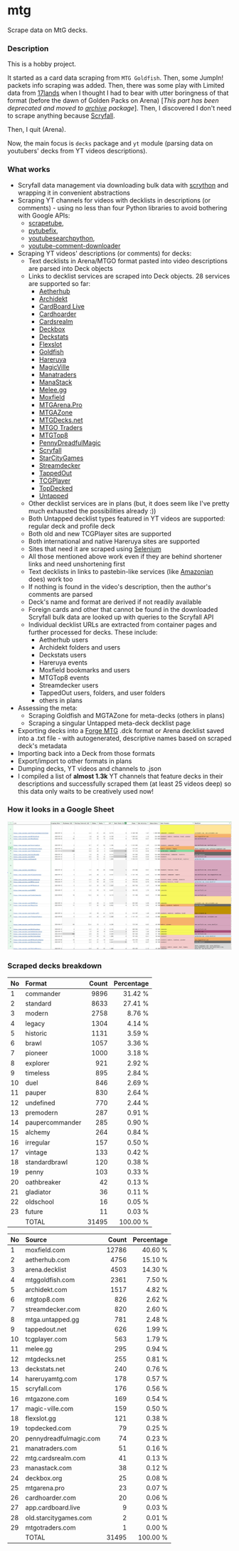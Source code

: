 # mtg
Scrape data on MtG decks.

### Description

This is a hobby project.

It started as a card data scraping from `MTG Goldfish`. Then, some JumpIn! packets info scraping 
was added. Then, there was some play with Limited data from [17lands](https://www.17lands.com) when 
I thought I had to bear with utter boringness of that format (before the dawn of Golden Packs on 
Arena) [_This part has been deprecated and moved to [archive](https://github.com/z33kz33k/mtg/tree/2d5eb0c758953d38ac51840ed3e49c2c25b4fe91/mtgcards/archive) package_]. Then, I discovered I 
don't need to scrape anything because [Scryfall](https://scryfall.com).

Then, I quit (Arena).

Now, the main focus is `decks` package and `yt` module (parsing data on youtubers' decks from YT videos 
descriptions).

### What works

* Scryfall data management via downloading bulk data with 
  [scrython](https://github.com/NandaScott/Scrython) and wrapping it in convenient abstractions
* Scraping YT channels for videos with decklists in descriptions (or comments) - using no less than 
  four Python libraries to avoid bothering with Google APIs: 
    * [scrapetube](https://github.com/dermasmid/scrapetube),
    * [pytubefix](https://github.com/JuanBindez/pytubefix),
    * [youtubesearchpython](https://github.com/alexmercerind/youtube-search-python), 
    * [youtube-comment-downloader](https://github.com/egbertbouman/youtube-comment-downloader) 
* Scraping YT videos' descriptions (or comments) for decks:    
    * Text decklists in Arena/MTGO format pasted into video descriptions are parsed into Deck objects
    * Links to decklist services are scraped into Deck objects. 28 services are supported so far:
        * [Aetherhub](https://aetherhub.com)
        * [Archidekt](https://archidekt.com)
        * [CardBoard Live](https://cardboard.live)
        * [Cardhoarder](https://www.cardhoarder.com)
        * [Cardsrealm](https://mtg.cardsrealm.com/en-us/)
        * [Deckbox](https://deckbox.org)
        * [Deckstats](https://deckstats.net)
        * [Flexslot](https://flexslot.gg)
        * [Goldfish](https://www.mtggoldfish.com)
        * [Hareruya](https://www.hareruyamtg.com/en/)
        * [MagicVille](https://magic-ville.com/fr/index.php)
        * [Manatraders](https://www.manatraders.com)
        * [ManaStack](https://manastack.com/home)
        * [Melee.gg](https://melee.gg)
        * [Moxfield](https://www.moxfield.com)
        * [MTGArena.Pro](https://mtgarena.pro)
        * [MTGAZone](https://mtgazone.com)
        * [MTGDecks.net](https://mtgdecks.net)
        * [MTGO Traders](https://www.mtgotraders.com/store/index.html)
        * [MTGTop8](https://mtgtop8.com/index)
        * [PennyDreadfulMagic](https://pennydreadfulmagic.com)
        * [Scryfall](https://scryfall.com)
        * [StarCityGames](https://starcitygames.com)
        * [Streamdecker](https://www.streamdecker.com/landing)
        * [TappedOut](https://tappedout.net)
        * [TCGPlayer](https://infinite.tcgplayer.com)
        * [TopDecked](https://www.topdecked.com)
        * [Untapped](https://mtga.untapped.gg) 
    * Other decklist services are in plans (but, it does seem like I've pretty much exhausted the 
      possibilities already :))
    * Both Untapped decklist types featured in YT videos are supported: regular deck and profile deck
    * Both old and new TCGPlayer sites are supported
    * Both international and native Hareruya sites are supported 
    * Sites that need it are scraped using [Selenium](https://github.com/SeleniumHQ/Selenium)
    * All those mentioned above work even if they are behind shortener links and need unshortening first
    * Text decklists in links to pastebin-like services (like [Amazonian](https://www.youtube.com/@Amazonian) does) work too
    * If nothing is found in the video's description, then the author's comments are parsed
    * Deck's name and format are derived if not readily available
    * Foreign cards and other that cannot be found in the downloaded Scryfall bulk data are looked 
      up with queries to the Scryfall API
    * Individual decklist URLs are extracted from container pages and further processed for decks. 
      These include:
        * Aetherhub users
        * Archidekt folders and users
        * Deckstats users
        * Hareruya events
        * Moxfield bookmarks and users
        * MTGTop8 events
        * Streamdecker users
        * TappedOut users, folders, and user folders
        * others in plans
* Assessing the meta:
    * Scraping Goldfish and MGTAZone for meta-decks (others in plans)
    * Scraping a singular Untapped meta-deck decklist page
* Exporting decks into a [Forge MTG](https://github.com/Card-Forge/forge) .dck format or Arena 
  decklist saved into a .txt file - with autogenerated, descriptive names based on scraped deck's 
  metadata
* Importing back into a Deck from those formats
* Export/import to other formats in plans
* Dumping decks, YT videos and channels to .json
* I compiled a list of **almost 1.3k** YT channels that feature decks in their descriptions and successfully 
  scraped them (at least 25 videos deep) so this data only waits to be creatively used now!

### How it looks in a Google Sheet
![Most popular channels](assets/channels.jpg)

### Scraped decks breakdown
| No | Format | Count | Percentage |
|:---|:-----|------:|-----------:|
| 1  | commander       | 9896 |    31.42 % |
| 2  | standard        | 8633 |    27.41 % |
| 3  | modern          | 2758 |     8.76 % |
| 4  | legacy          | 1304 |     4.14 % |
| 5  | historic        | 1131 |     3.59 % |
| 6  | brawl           | 1057 |     3.36 % |
| 7  | pioneer         | 1000 |     3.18 % |
| 8  | explorer        |  921 |     2.92 % |
| 9  | timeless        |  895 |     2.84 % |
| 10 | duel            |  846 |     2.69 % |
| 11 | pauper          |  830 |     2.64 % |
| 12 | undefined       |  770 |     2.44 % |
| 13 | premodern       |  287 |     0.91 % |
| 14 | paupercommander |  285 |     0.90 % |
| 15 | alchemy         |  264 |     0.84 % |
| 16 | irregular       |  157 |     0.50 % |
| 17 | vintage         |  133 |     0.42 % |
| 18 | standardbrawl   |  120 |     0.38 % |
| 19 | penny           |  103 |     0.33 % |
| 20 | oathbreaker     |   42 |     0.13 % |
| 21 | gladiator       |   36 |     0.11 % |
| 22 | oldschool       |   16 |     0.05 % |
| 23 | future          |   11 |     0.03 % |
|  | TOTAL           | 31495 | 100.00 %|

| No | Source | Count | Percentage |
|:---|:-----|------:|-----------:|
| 1  | moxfield.com           | 12786 |    40.60 % |
| 2  | aetherhub.com          |  4756 |    15.10 % |
| 3  | arena.decklist         |  4503 |    14.30 % |
| 4  | mtggoldfish.com        |  2361 |     7.50 % |
| 5  | archidekt.com          |  1517 |     4.82 % |
| 6  | mtgtop8.com            |   826 |     2.62 % |
| 7  | streamdecker.com       |   820 |     2.60 % |
| 8  | mtga.untapped.gg       |   781 |     2.48 % |
| 9  | tappedout.net          |   626 |     1.99 % |
| 10 | tcgplayer.com          |   563 |     1.79 % |
| 11 | melee.gg               |   295 |     0.94 % |
| 12 | mtgdecks.net           |   255 |     0.81 % |
| 13 | deckstats.net          |   240 |     0.76 % |
| 14 | hareruyamtg.com        |   178 |     0.57 % |
| 15 | scryfall.com           |   176 |     0.56 % |
| 16 | mtgazone.com           |   169 |     0.54 % |
| 17 | magic-ville.com        |   159 |     0.50 % |
| 18 | flexslot.gg            |   121 |     0.38 % |
| 19 | topdecked.com          |    79 |     0.25 % |
| 20 | pennydreadfulmagic.com |    74 |     0.23 % |
| 21 | manatraders.com        |    51 |     0.16 % |
| 22 | mtg.cardsrealm.com     |    41 |     0.13 % |
| 23 | manastack.com          |    38 |     0.12 % |
| 24 | deckbox.org            |    25 |     0.08 % |
| 25 | mtgarena.pro           |    23 |     0.07 % |
| 26 | cardhoarder.com        |    20 |     0.06 % |
| 27 | app.cardboard.live     |     9 |     0.03 % |
| 28 | old.starcitygames.com  |     2 |     0.01 % |
| 29 | mtgotraders.com        |     1 |     0.00 % |
|  | TOTAL                  | 31495 | 100.00 %|
